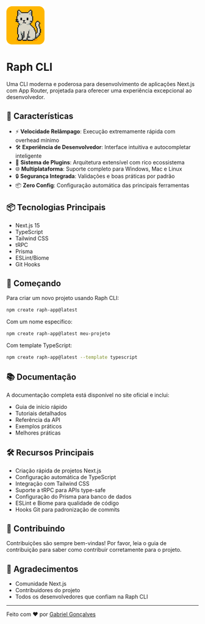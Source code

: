 <img src="/public/logo.png" width=100 heigt=100 />

# Raph CLI


Uma CLI moderna e poderosa para desenvolvimento de aplicações Next.js com App Router, projetada para oferecer uma experiência excepcional ao desenvolvedor.

## 🚀 Características

- ⚡ **Velocidade Relâmpago**: Execução extremamente rápida com overhead mínimo
- 🛠️ **Experiência de Desenvolvedor**: Interface intuitiva e autocompletar inteligente
- 🔌 **Sistema de Plugins**: Arquitetura extensível com rico ecossistema
- 🌐 **Multiplataforma**: Suporte completo para Windows, Mac e Linux
- 🔒 **Segurança Integrada**: Validações e boas práticas por padrão
- 📦 **Zero Config**: Configuração automática das principais ferramentas

## 📦 Tecnologias Principais

- Next.js 15
- TypeScript
- Tailwind CSS
- tRPC
- Prisma
- ESLint/Biome
- Git Hooks

## 🚀 Começando

Para criar um novo projeto usando Raph CLI:

```bash
npm create raph-app@latest
```

Com um nome específico:

```bash
npm create raph-app@latest meu-projeto
```

Com template TypeScript:

```bash
npm create raph-app@latest --template typescript
```

## 📚 Documentação

A documentação completa está disponível no site oficial e inclui:

- Guia de início rápido
- Tutoriais detalhados
- Referência da API
- Exemplos práticos
- Melhores práticas

## 🛠️ Recursos Principais

- Criação rápida de projetos Next.js
- Configuração automática de TypeScript
- Integração com Tailwind CSS
- Suporte a tRPC para APIs type-safe
- Configuração do Prisma para banco de dados
- ESLint e Biome para qualidade de código
- Hooks Git para padronização de commits

## 🤝 Contribuindo

Contribuições são sempre bem-vindas! Por favor, leia o guia de contribuição para saber como contribuir corretamente para o projeto.

## 🙏 Agradecimentos

- Comunidade Next.js
- Contribuidores do projeto
- Todos os desenvolvedores que confiam na Raph CLI

---

  Feito com ❤️ por [Gabriel Gonçalves](https://github.com/gabriellucasvh)
